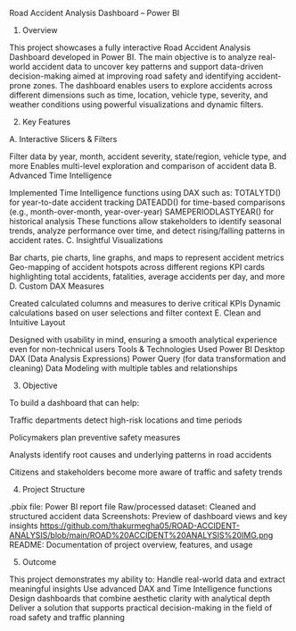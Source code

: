  Road Accident Analysis Dashboard – Power BI

1. Overview

This project showcases a fully interactive Road Accident Analysis Dashboard developed in Power BI. The main objective is to analyze real-world accident data to uncover key patterns and support data-driven decision-making aimed at improving road safety and identifying accident-prone zones.
The dashboard enables users to explore accidents across different dimensions such as time, location, vehicle type, severity, and weather conditions using powerful visualizations and dynamic filters.

2. Key Features

A. Interactive Slicers & Filters

Filter data by year, month, accident severity, state/region, vehicle type, and more
Enables multi-level exploration and comparison of accident data
B. Advanced Time Intelligence

Implemented Time Intelligence functions using DAX such as:
TOTALYTD() for year-to-date accident tracking
DATEADD() for time-based comparisons (e.g., month-over-month, year-over-year)
SAMEPERIODLASTYEAR() for historical analysis
These functions allow stakeholders to identify seasonal trends, analyze performance over time, and detect rising/falling patterns in accident rates.
C. Insightful Visualizations

Bar charts, pie charts, line graphs, and maps to represent accident metrics
Geo-mapping of accident hotspots across different regions
KPI cards highlighting total accidents, fatalities, average accidents per day, and more
D. Custom DAX Measures

Created calculated columns and measures to derive critical KPIs
Dynamic calculations based on user selections and filter context
E. Clean and Intuitive Layout

Designed with usability in mind, ensuring a smooth analytical experience even for non-technical users
Tools & Technologies Used
Power BI Desktop
DAX (Data Analysis Expressions)
Power Query (for data transformation and cleaning)
Data Modeling with multiple tables and relationships

3. Objective

To build a dashboard that can help:

Traffic departments detect high-risk locations and time periods

Policymakers plan preventive safety measures

Analysts identify root causes and underlying patterns in road accidents

Citizens and stakeholders become more aware of traffic and safety trends

4. Project Structure

.pbix file: Power BI report file
Raw/processed dataset: Cleaned and structured accident data
Screenshots: Preview of dashboard views and key insights https://github.com/thakurmegha05/ROAD-ACCIDENT-ANALYSIS/blob/main/ROAD%20ACCIDENT%20ANALYSIS%20IMG.png
README: Documentation of project overview, features, and usage

5. Outcome

This project demonstrates my ability to:
Handle real-world data and extract meaningful insights
Use advanced DAX and Time Intelligence functions
Design dashboards that combine aesthetic clarity with analytical depth
Deliver a solution that supports practical decision-making in the field of road safety and traffic planning
